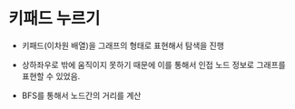 # 키패드 누르기  

* 키패드(이차원 배열)을 그래프의 형태로 표현해서 탐색을 진행  


* 상하좌우로 밖에 움직이지 못하기 때문에 이를 통해서 인접 노드 정보로 그래프를 표현할 수 있었음.  


* BFS를 통해서 노드간의 거리를 계산